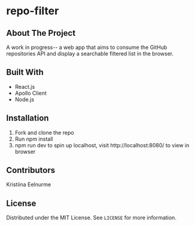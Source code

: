 # repo-filter

## About The Project
A work in progress-- a web app that aims to consume the GitHub repositories API and display a searchable filtered list in the browser. 

## Built With
- React.js
- Apollo Client
- Node.js

## Installation
1. Fork and clone the repo
2. Run npm install
3. npm run dev to spin up localhost, visit http://localhost:8080/ to view in browser

## Contributors
Kristiina Eelnurme

## License 
Distributed under the MIT License. See `LICENSE` for more information.
